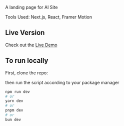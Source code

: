 A landing page for AI Site

Tools Used: Next.js, React, Framer Motion

## Live Version
Check out the [Live Demo](https://ai-startup-landing-page-tau.vercel.app/)



## To run locally

First, clone the repo:

then run the script according to your package manager

```bash
npm run dev
# or
yarn dev
# or
pnpm dev
# or
bun dev
```
